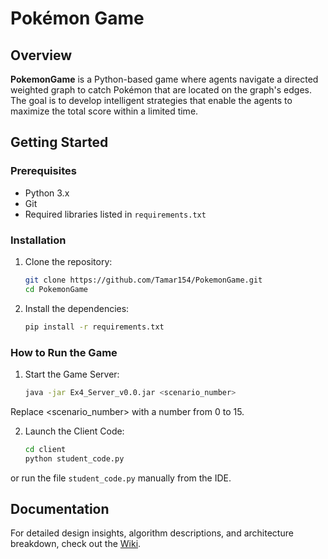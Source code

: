 # Pokémon Game

## Overview

**PokemonGame** is a Python-based game where agents navigate a directed weighted graph to catch Pokémon that are located
on the graph's edges. The goal is to develop intelligent strategies that enable the agents to maximize the total score
within a limited time.

## Getting Started

### Prerequisites

- Python 3.x
- Git
- Required libraries listed in `requirements.txt`

### Installation

1. Clone the repository:
   ```bash
   git clone https://github.com/Tamar154/PokemonGame.git
   cd PokemonGame

2. Install the dependencies:
   ```bash
   pip install -r requirements.txt

### How to Run the Game

1. Start the Game Server:
   ```bash
   java -jar Ex4_Server_v0.0.jar <scenario_number>

Replace <scenario_number> with a number from 0 to 15.

2. Launch the Client Code:
   ```bash
   cd client
   python student_code.py

or run the file `student_code.py` manually from the IDE.

## Documentation

For detailed design insights, algorithm descriptions, and architecture breakdown, check out
the [Wiki](https://github.com/Tamar154/PokemonGame/wiki).